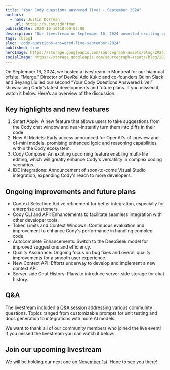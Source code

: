 ```yaml
---
title: "Your Cody questions answered live! - September 2024"
authors:
  - name: Justin Dorfman
    url: https://x.com/jdorfman
publishDate: 2024-10-10T10:00-07:00
description: "Our livestream on September 16, 2024 unveiled exciting updates and future plans for Cody, including new features like Smart Apply and upcoming multi-file editing capabilities."
tags: [blog]
slug: 'cody-questions-answered-live-september-2024'
published: true
heroImage: https://storage.googleapis.com/sourcegraph-assets/blog/2024/cody-questions-answered-live-september-2024.jpg
socialImage: https://storage.googleapis.com/sourcegraph-assets/blog/2024/cody-questions-answered-live-september-2024.jpg
---
```


On September 16, 2024, we hosted a livestream in Montreal for our biannual offsite, “Merge.” Director of DevRel Ado Kukic and co-founders Quinn Slack and Beyang Liu led our second “Your Cody Questions Answered Live!” showcasing Cody’s latest developments and future plans. If you missed it, watch it below. Here’s an overview of the discussion:

## Key highlights and new features

1. Smart Apply: A new feature that allows users to take suggestions from the Cody chat window and near-instantly turn them into diffs in their code.
2. New AI Models: Early access announced for OpenAI's o1-preview and o1-mini models, promising enhanced lgoic and reasoning capabilities within the Cody ecosystem.
3. Cody Compose: An exciting upcoming feature enabling multi-file editing, which will greatly enhance Cody's versatility in complex coding scenarios.
4. IDE Integrations: Announcement of soon-to-come Visual Studio integration, expanding Cody's reach to more developers.

<p align="center">
  <Badge text="Register for November's livestream!" color="blue" link="https://streamyard.com/watch/PP9kGxQSZEKX" size="large" circle={true} />
</p>

## Ongoing improvements and future plans

* Context Selection: Active refinement for better integration, especially for enterprise customers.
* Cody CLI and API: Enhancements to facilitate seamless integration with other developer tools.
* Token Limits and Context Windows: Continuous evaluation and improvement to enhance Cody's performance in handling complex code.
* Autocomplete Enhancements: Switch to the DeepSeek model for improved suggestions and efficiency.
* Quality Assurance: Ongoing focus on bug fixes and overall quality improvements for a smooth user experience.
* New Context API: Efforts underway to develop and implement a new context API.
* Server-side Chat History: Plans to introduce server-side storage for chat history.

## Q&A

The livestream included a [Q&A session](https://youtu.be/7f86LFpYefc?feature=shared&t=1880) addressing various community questions. Topics ranged from customizable prompts for unit testing and docs generation to integrations with more AI models.

We want to thank all of our community members who joined the live event! If you missed the livestream you can watch it below:

<YouTube
  title="Your Cody Questions Answered Live! - September 2024"
  id="7f86LFpYefc"
  showTitle={true}
/>

## Join our upcoming livestream

We will be holding our next one on [November 1st](https://streamyard.com/watch/PP9kGxQSZEKX). Hope to see you there!

<p align="center">
  <Badge text="Register for November's livestream!" color="blue" link="https://streamyard.com/watch/PP9kGxQSZEKX" size="large" circle={true} />
</p>
